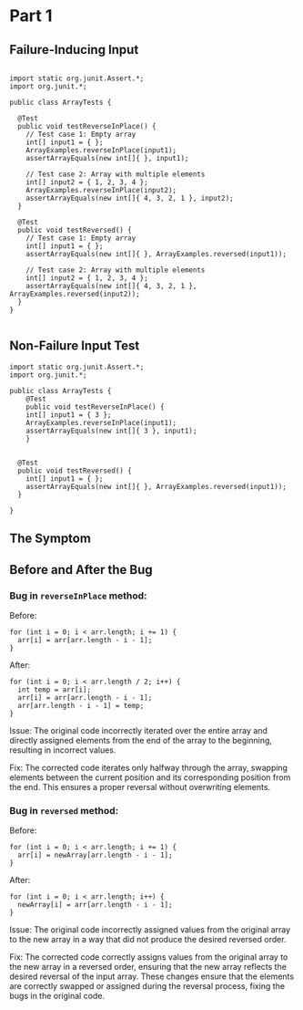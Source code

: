 # Part 1

## Failure-Inducing Input

```

import static org.junit.Assert.*;
import org.junit.*;

public class ArrayTests {

  @Test
  public void testReverseInPlace() {
    // Test case 1: Empty array
    int[] input1 = { };
    ArrayExamples.reverseInPlace(input1);
    assertArrayEquals(new int[]{ }, input1);

    // Test case 2: Array with multiple elements
    int[] input2 = { 1, 2, 3, 4 };
    ArrayExamples.reverseInPlace(input2);
    assertArrayEquals(new int[]{ 4, 3, 2, 1 }, input2);
  }

  @Test
  public void testReversed() {
    // Test case 1: Empty array
    int[] input1 = { };
    assertArrayEquals(new int[]{ }, ArrayExamples.reversed(input1));

    // Test case 2: Array with multiple elements
    int[] input2 = { 1, 2, 3, 4 };
    assertArrayEquals(new int[]{ 4, 3, 2, 1 }, ArrayExamples.reversed(input2));
  }
}


```
## Non-Failure Input Test

```
import static org.junit.Assert.*;
import org.junit.*;

public class ArrayTests {
	@Test 
	public void testReverseInPlace() {
    int[] input1 = { 3 };
    ArrayExamples.reverseInPlace(input1);
    assertArrayEquals(new int[]{ 3 }, input1);
	}


  @Test
  public void testReversed() {
    int[] input1 = { };
    assertArrayEquals(new int[]{ }, ArrayExamples.reversed(input1));
  }
  
}

```
## The Symptom


## Before and After the Bug

### Bug in `reverseInPlace` method:

Before:
```
for (int i = 0; i < arr.length; i += 1) {
  arr[i] = arr[arr.length - i - 1];
}
```
After:
```
for (int i = 0; i < arr.length / 2; i++) {
  int temp = arr[i];
  arr[i] = arr[arr.length - i - 1];
  arr[arr.length - i - 1] = temp;
}
```

Issue: The original code incorrectly iterated over the entire array and directly assigned elements from the end of the array to the beginning, resulting in incorrect values.

Fix: The corrected code iterates only halfway through the array, swapping elements between the current position and its corresponding position from the end. This ensures a proper reversal without overwriting elements.

### Bug in `reversed` method:

Before:
```
for (int i = 0; i < arr.length; i += 1) {
  arr[i] = newArray[arr.length - i - 1];
}
```
After:
```
for (int i = 0; i < arr.length; i++) {
  newArray[i] = arr[arr.length - i - 1];
}
```
Issue: The original code incorrectly assigned values from the original array to the new array in a way that did not produce the desired reversed order.

Fix: The corrected code correctly assigns values from the original array to the new array in a reversed order, ensuring that the new array reflects the desired reversal of the input array.
These changes ensure that the elements are correctly swapped or assigned during the reversal process, fixing the bugs in the original code.







# 
